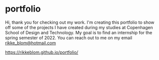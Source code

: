 # portfolio
Hi, thank you for checking out my work. 
I'm creating this portfolio to show off some of the projects I have created during my studies at Copenhagen School of Design and Technology. 
My goal is to find an internship for the spring semester of 2022.
You can reach out to me on my email rikke_blom@hotmail.com

https://rikkeblom.github.io/portfolio/
